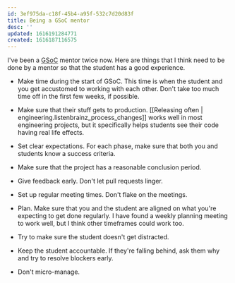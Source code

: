 ```yaml
---
id: 3ef975da-c18f-45b4-a95f-532c7d20d83f
title: Being a GSoC mentor
desc: ''
updated: 1616191284771
created: 1616187116575
---
```


I've been a [GSoC](https://summerofcode.withgoogle.com) mentor twice now.
Here are things that I think need to be done by a mentor
so that the student has a good experience.

- Make time during the start of GSoC. This time is when the student and you get accustomed to working with each
  other. Don't take too much time off in the first few weeks, if possible.

- Make sure that their stuff gets to production. [[Releasing often | engineering.listenbrainz_process_changes]]
  works well in most engineering projects, but it specifically helps students see their code having real life effects.

- Set clear expectations. For each phase, make sure that both you and students know a success criteria.

- Make sure that the project has a reasonable conclusion period.

- Give feedback early. Don't let pull requests linger.

- Set up regular meeting times. Don't flake on the meetings.

- Plan. Make sure that you and the student are aligned on what you're expecting to get done regularly. I have found
  a weekly planning meeting to work well, but I think other timeframes could work too.

- Try to make sure the student doesn't get distracted.

- Keep the student accountable. If they're falling behind, ask them why and try to resolve blockers early.

- Don't micro-manage.
